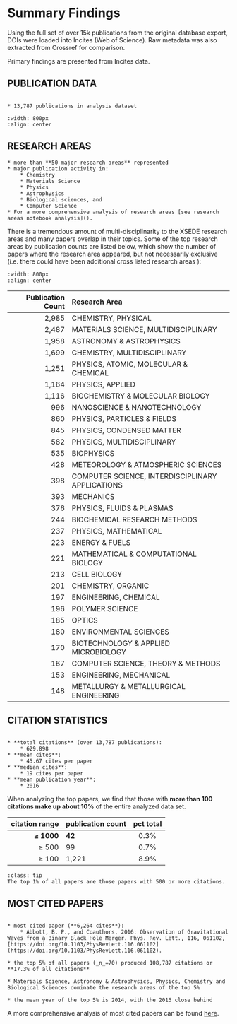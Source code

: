 # Summary Findings

Using the full set of over 15k publications from the original database export, DOIs were loaded into Incites (Web of Science).  Raw metadata was also extracted from Crossref for comparison.

Primary findings are presented from Incites data.

## PUBLICATION DATA

```{admonition}  Summary

* 13,787 publications in analysis dataset
```

```{image} ./img/fig/pubs_per_year.png
:width: 800px
:align: center
```
<!-- Download [300dpi png](./img/fig/pubs_per_year.png) -->
<!-- Download {download}`[300dpi .png] <./img/fig/pubs_per_year.png>` -->

## RESEARCH AREAS
```{admonition} Summary
* more than **50 major research areas** represented
* major publication activity in:
    * Chemistry
    * Materials Science
    * Physics
    * Astrophysics
    * Biological sciences, and
    * Computer Science 
* For a more comprehensive analysis of research areas [see research areas notebook analysis]().

```

There is a tremendous amount of multi-disciplinarity to the XSEDE research areas and many papers overlap in their topics.  Some of the top research areas by publication counts are listed below, which show the number of papers where the research area appeared, but not necessarily exclusive (i.e. there could have been additional cross listed research areas ):


```{image} ./img/fig/top15_research_areas_pie.png
:width: 800px
:align: center
```

<!-- Download {download}`[300dpi .png] <./img/fig/top15_research_areas_pie.png>` -->

|Publication Count|Research Area|
|-:|:-|
|2,985|CHEMISTRY, PHYSICAL|
|2,487|MATERIALS SCIENCE, MULTIDISCIPLINARY|
|1,958|ASTRONOMY & ASTROPHYSICS|
|1,699|CHEMISTRY, MULTIDISCIPLINARY|
|1,251|PHYSICS, ATOMIC, MOLECULAR & CHEMICAL|
|1,164|PHYSICS, APPLIED|
|1,116|BIOCHEMISTRY & MOLECULAR BIOLOGY|
|996|NANOSCIENCE & NANOTECHNOLOGY|
|860|PHYSICS, PARTICLES & FIELDS|
|845|PHYSICS, CONDENSED MATTER|
|582|PHYSICS, MULTIDISCIPLINARY|
|535|BIOPHYSICS|
|428|METEOROLOGY & ATMOSPHERIC SCIENCES|
|398|COMPUTER SCIENCE, INTERDISCIPLINARY APPLICATIONS|
|393|MECHANICS|
|376|PHYSICS, FLUIDS & PLASMAS|
|244|BIOCHEMICAL RESEARCH METHODS|
|237|PHYSICS, MATHEMATICAL|
|223|ENERGY & FUELS|
|221|MATHEMATICAL & COMPUTATIONAL BIOLOGY|
|213|CELL BIOLOGY|
|201|CHEMISTRY, ORGANIC|
|197|ENGINEERING, CHEMICAL|
|196|POLYMER SCIENCE|
|185|OPTICS|
|180|ENVIRONMENTAL SCIENCES|
|170|BIOTECHNOLOGY & APPLIED MICROBIOLOGY|
|167|COMPUTER SCIENCE, THEORY & METHODS|
|153|ENGINEERING, MECHANICAL|
|148|METALLURGY & METALLURGICAL ENGINEERING|


## CITATION STATISTICS
```{admonition}  Summary

* **total citations** (over 13,787 publications):
    * 629,898
* **mean cites**: 
    * 45.67 cites per paper
* **median cites**: 
    * 19 cites per paper
* **mean publication year**: 
    * 2016
```

When analyzing the top papers, we find that those with **more
than 100 citations make up about 10%** of the entire analyzed
data set.

| citation range | publication count | pct total |
| -:         | :- | :-: |
| **$\ge$ 1000** | **42** | 0.3% |
| $\ge$ 500  | 99  | 0.7% |
| $\ge$ 100  | 1,221 | 8.9% |

```{admonition} 141 papers in the Top 1%
:class: tip
The top 1% of all papers are those papers with 500 or more citations.
```

<!-- 
* **Q3 (75%ile) cites**: 44
* **publications with $\ge$ 1000 citations**: 42
* **publications with $\ge$ 500**: 99
* **publications with $\ge$ 100 citations**: 1,221
-->


## MOST CITED PAPERS

```{admonition}  Summary

* most cited paper (**6,264 cites**): 
    * Abbott, B. P., and Coauthors, 2016: Observation of Gravitational Waves from a Binary Black Hole Merger. Phys. Rev. Lett., 116, 061102, [https://doi.org/10.1103/PhysRevLett.116.061102](https://doi.org/10.1103/PhysRevLett.116.061102).

* the top 5% of all papers (_n_=70) produced 108,787 citations or **17.3% of all citations**

* Materials Science, Astronomy & Astrophysics, Physics, Chemistry and Biological Sciences dominate the research areas of the top 5%  

* the mean year of the top 5% is 2014, with the 2016 close behind

```

A more comprehensive analysis of most cited papers can be found [here](./findings/publications.md).

<!--
## Crossref
-->